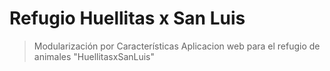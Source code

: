 # Refugio Huellitas x San Luis
> Modularización por Características
Aplicacion web para el refugio de animales "HuellitasxSanLuis"